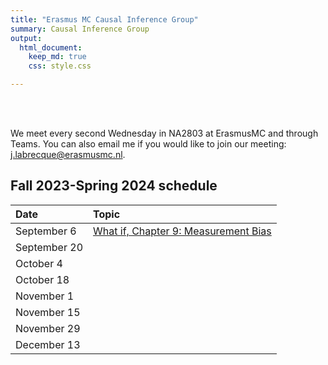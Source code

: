 ```yaml
---
title: "Erasmus MC Causal Inference Group"
summary: Causal Inference Group
output:
  html_document:
    keep_md: true
    css: style.css

---
```


</br>
</br>


We meet every second Wednesday in NA2803 at ErasmusMC and through Teams. You can also email me if you would like to join our meeting: j.labrecque@erasmusmc.nl.

## Fall 2023-Spring 2024 schedule

|Date|Topic|
|:--- |:--- |
|September 6|[What if, Chapter 9: Measurement Bias](https://www.hsph.harvard.edu/miguel-hernan/wp-content/uploads/sites/1268/2023/07/hernanrobins_WhatIf_19jul23.pdf)|
|September 20||
|October 4||
|October 18||
|November 1||
|November 15||
|November 29||
|December 13||




